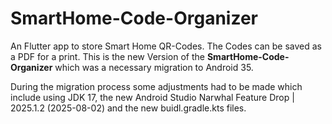 # SmartHome-Code-Organizer
An Flutter app to store Smart Home QR-Codes. The Codes can be saved as a PDF for a print.
This is the new Version of the **SmartHome-Code-Organizer** which was a necessary migration to Android 35. 

During the migration process some adjustments had to be made which include using JDK 17,
the new Android Studio Narwhal Feature Drop | 2025.1.2 (2025-08-02) and the new buidl.gradle.kts files.

